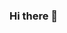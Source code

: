 ### Hi there 👋


<!--
<p align="left"> 
  <img alt="Top Langs" height="150px" src="https://github-readme-stats.vercel.app/api?username=rena0531&count_private=true&theme=dracula" />
  <img alt="github stats" height="150px" src="https://github-readme-stats.vercel.app/api/top-langs/?username=rena0531&layout=compact&count_private=true&theme=dracula" />
</p>
**rena0531/rena0531** is a ✨ _special_ ✨ repository because its `README.md` (this file) appears on your GitHub profile.

Here are some ideas to get you started:

- 🔭 I’m currently working on ...
- 🌱 I’m currently learning ...
- 👯 I’m looking to collaborate on ...
- 🤔 I’m looking for help with ...
- 💬 Ask me about ...
- 📫 How to reach me: ...
- 😄 Pronouns: ...
- ⚡ Fun fact: ...
-->
